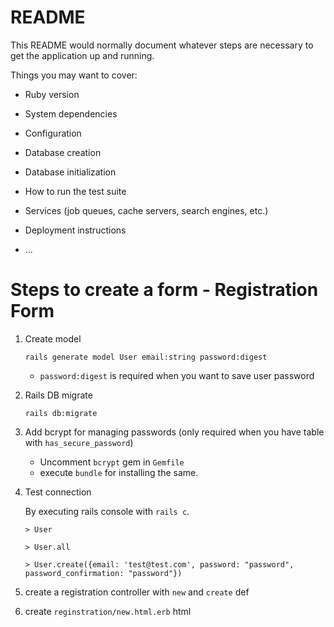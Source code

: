 # README

This README would normally document whatever steps are necessary to get the
application up and running.

Things you may want to cover:

* Ruby version

* System dependencies

* Configuration

* Database creation

* Database initialization

* How to run the test suite

* Services (job queues, cache servers, search engines, etc.)

* Deployment instructions

* ...

# Steps to create a form - Registration Form

1. Create model
    ```
    rails generate model User email:string password:digest
    ```
    - `password:digest` is required when you want to save user password

2. Rails DB migrate

    ```
    rails db:migrate
    ```

3. Add bcrypt for managing passwords (only required when you have table with `has_secure_password`)

    - Uncomment `bcrypt` gem in `Gemfile`
    - execute `bundle` for installing the same.

4. Test connection

    By executing rails console with `rails c`.

    ```
    > User

    > User.all

    > User.create({email: 'test@test.com', password: "password", password_confirmation: "password"})
    ```

5. create a registration controller with `new` and `create` def
6. create `reginstration/new.html.erb` html